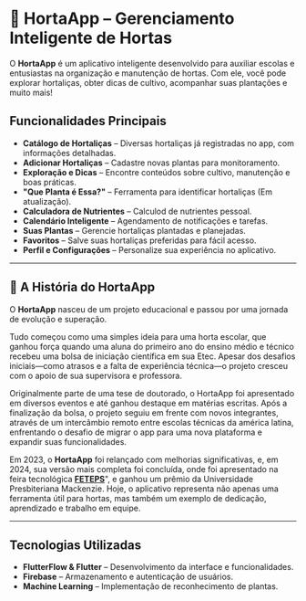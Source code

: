 # 🌱 HortaApp – Gerenciamento Inteligente de Hortas

O **HortaApp** é um aplicativo inteligente desenvolvido para auxiliar escolas e entusiastas na organização e manutenção de hortas. Com ele, você pode explorar hortaliças, obter dicas de cultivo, acompanhar suas plantações e muito mais!

## Funcionalidades Principais
-  **Catálogo de Hortaliças** – Diversas hortaliças já registradas no app, com informações detalhadas.
-  **Adicionar Hortaliças** – Cadastre novas plantas para monitoramento.
-  **Exploração e Dicas** – Encontre conteúdos sobre cultivo, manutenção e boas práticas.
-  **"Que Planta é Essa?"** – Ferramenta para identificar hortaliças (Em atualização).
-  **Calculadora de Nutrientes** – Calculod de nutrientes pessoal.
-  **Calendário Inteligente** – Agendamento de notificações e tarefas.
-  **Suas Plantas** – Gerencie hortaliças plantadas e planejadas.
-  **Favoritos** – Salve suas hortaliças preferidas para fácil acesso.
-  **Perfil e Configurações** – Personalize sua experiência no aplicativo.

---

## 📖 A História do HortaApp

O **HortaApp** nasceu de um projeto educacional e passou por uma jornada de evolução e superação.

Tudo começou como uma simples ideia para uma horta escolar, que ganhou força quando uma aluna do primeiro ano do ensino médio e técnico recebeu uma bolsa de iniciação científica em sua Etec. Apesar dos desafios iniciais—como atrasos e a falta de experiência técnica—o projeto cresceu com o apoio de sua supervisora e professora.

Originalmente parte de uma tese de doutorado, o HortaApp foi apresentado em diversos eventos e até ganhou destaque em matérias escritas. Após a finalização da bolsa, o projeto seguiu em frente com novos integrantes, através de um intercâmbio remoto entre escolas técnicas da américa latina, enfrentando o desafio de migrar o app para uma nova plataforma e expandir suas funcionalidades.

Em 2023, o **HortaApp** foi relançado com melhorias significativas, e, em 2024, sua versão mais completa foi concluída, onde foi apresentado na feira tecnológica [**FETEPS**]("http://feteps.cpscetec.com.br/index.php)", e ganhou um prêmio da Universidade Presbiteriana Mackenzie. Hoje, o aplicativo representa não apenas uma ferramenta útil para hortas, mas também um exemplo de dedicação, aprendizado e trabalho em equipe.

---

## Tecnologias Utilizadas
- **FlutterFlow & Flutter** – Desenvolvimento da interface e funcionalidades.
- **Firebase** – Armazenamento e autenticação de usuários.
- **Machine Learning** – Implementação de reconhecimento de plantas.
